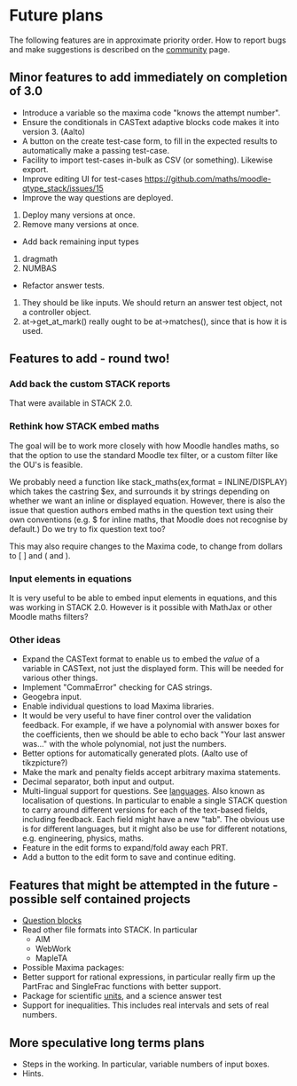 # Future plans

The following features are in approximate priority order.  How to report bugs and make suggestions is described on the [community](../About/Community.md) page.


## Minor features to add immediately on completion of 3.0 ##

* Introduce a variable so the maxima code "knows the attempt number".
* Ensure the conditionals in CASText adaptive blocks code makes it into version 3. (Aalto)
* A button on the create test-case form, to fill in the expected results to automatically make a passing test-case.
* Facility to import test-cases in-bulk as CSV (or something). Likewise export.
* Improve editing UI for test-cases https://github.com/maths/moodle-qtype_stack/issues/15
* Improve the way questions are deployed.
 1. Deploy many versions at once.
 2. Remove many versions at once.
* Add back remaining input types
 1. dragmath
 2. NUMBAS
* Refactor answer tests.
 1. They should be like inputs. We should return an answer test object, not a controller object.
 2. at->get_at_mark() really ought to be at->matches(), since that is how it is used.


## Features to add - round two! ##

### Add back the custom STACK reports ###

That were available in STACK 2.0.

### Rethink how STACK embed maths ###

The goal will be to work more closely with how Moodle handles maths, so that
the option to use the standard Moodle tex filter, or a custom filter like the
OU's is feasible.

We probably need a function like
    stack_maths(ex,format = INLINE/DISPLAY)
which takes the castring $ex, and surrounds it by strings depending on whether
we want an inline or displayed equation. However, there is also the issue that
question authors embed maths in the question text using their own conventions
(e.g. $ for inline maths, that Moodle does not recognise by default.) Do we try
to fix question text too?

This may also require changes to the Maxima code, to change from dollars to
\[ \] and \( and \).

### Input elements in equations ###

It is very useful to be able to embed input elements in equations, and this was
working in STACK 2.0. However is it possible with MathJax or other Moodle maths
filters?

### Other ideas ###

* Expand the CASText format to enable us to embed the _value_ of a variable in CASText, not just the displayed form.  This will be needed for various other things.
* Implement "CommaError" checking for CAS strings.
* Geogebra input.
* Enable individual questions to load Maxima libraries.
* It would be very useful to have finer control over the validation feedback. For example, if we have a polynomial with answer boxes for the coefficients, then we should be able to echo back "Your last answer was..." with the whole polynomial, not just the numbers.
* Better options for automatically generated plots.  (Aalto use of tikzpicture?)
* Make the mark and penalty fields accept arbitrary maxima statements.
* Decimal separator, both input and output.
* Multi-lingual support for questions.  See [languages](Languages.md).  Also known as localisation of questions.  In particular to enable a single STACK question to carry around different versions for each of the text-based fields, including feedback.  Each field might have a new "tab".  The obvious use is for different languages, but it might also be use for different notations, e.g. engineering, physics, maths.
* Feature in the edit forms to expand/fold away each PRT.
* Add a button to the edit form to save and continue editing.


## Features that might be attempted in the future - possible self contained projects ##

* [Question blocks](../Authoring/Question_blocks.md)
* Read other file formats into STACK.  In particular
  * AIM
  * WebWork
  * MapleTA
* Possible Maxima packages:
 * Better support for rational expressions, in particular really firm up the PartFrac and SingleFrac functions with better support.
 * Package for scientific [units](../Authoring/Units.md), and a science answer test
 * Support for inequalities.  This includes real intervals and sets of real numbers.


## More speculative long terms plans ##

* Steps in the working. In particular, variable numbers of input boxes.
* Hints.
